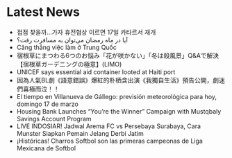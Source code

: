 # Latest News
-  접점 찾을까…가자 휴전협상 이르면 17일 카타르서 재개
-  آیا در ماه رمضان می‌توان به مسافرت رفت؟
-  Căng thẳng việc làm ở Trung Quốc
-  宿根草にまつわる6つのお悩み「花が咲かない」「冬は殺風景」Q&Aで解決【宿根草ガーデニングの極意】(LIMO)
-  UNICEF says essential aid container looted at Haiti port
-  因為人氣BL劇《語意錯誤》爆紅的朴栖含出演《我獨自生活》預告公開，劇迷們喜極而泣！！
-  El tiempo en Villanueva de Gállego: previsión meteorológica para hoy, domingo 17 de marzo
-  Housing Bank Launches “You’re the Winner” Campaign with Mustqbaly Savings Account Program
-  LIVE INDOSIAR! Jadwal Arema FC vs Persebaya Surabaya, Cara Munster Siapkan Pemain Jelang Derbi Jatim
-  ¡Históricas! Charros Softbol son las primeras campeonas de Liga Mexicana de Softbol
